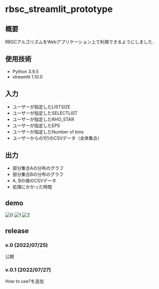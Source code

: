 # rbsc_streamlit_prototype

## 概要
RBSCアルゴリズムをWebアプリケーション上で利用できるようにしました．

## 使用技術
- Python 3.9.5
- streamlit 1.10.0

## 入力
- ユーザーが指定したLISTSIZE
- ユーザーが指定したSELECTLIST
- ユーザーが指定したRHO_STAR
- ユーザーが指定したEPS
- ユーザーが指定したNumber of bins
- ユーザーからの1行のCSVデータ（全体集合）

## 出力
- 部分集合Aの分布のグラフ
- 部分集合Bの分布のグラフ
- A, Bの値のCSVデータ
- 処理にかかった時間

## demo

![0](https://user-images.githubusercontent.com/68161620/175230781-cdc007be-50ce-43c8-90e5-a02ba526d360.PNG)
![1](https://user-images.githubusercontent.com/68161620/175230791-7ab88802-621b-48af-b8a6-74f78fb95614.PNG)
![2](https://user-images.githubusercontent.com/68161620/175230794-3b9cc42d-a163-4172-91e1-341a7fd6d907.PNG)

## release


### v.0 (2022/07/25)
公開
### v.0.1 (2022/07/27)
How to use?を追加
